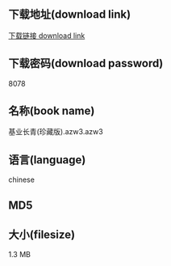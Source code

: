 ## 下载地址(download link)
[下载链接 download link](https://voluble-croquembouche-d321dc.netlify.app/?s=%E5%9F%BA%E4%B8%9A%E9%95%BF%E9%9D%92%28%E7%8F%8D%E8%97%8F%E7%89%88%29.azw3)

## 下载密码(download password)
8078

## 名称(book name)
基业长青(珍藏版).azw3.azw3

## 语言(language)
chinese

## MD5


## 大小(filesize)
1.3 MB
